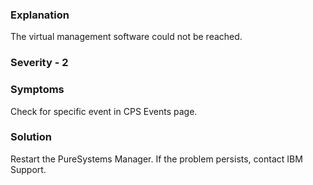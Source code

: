 ### Explanation

The virtual management software could not be reached.

### Severity - 2

### Symptoms

Check for specific event in CPS Events page.

### Solution
Restart the PureSystems Manager. If the problem persists, contact IBM Support.